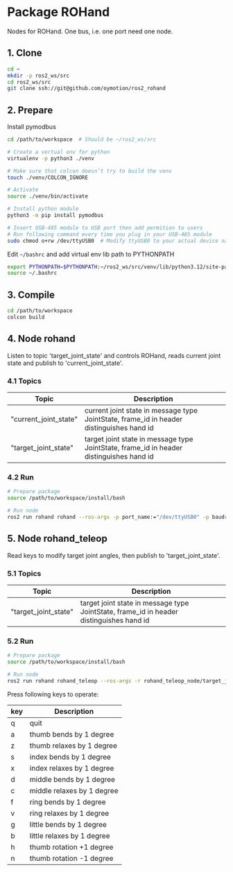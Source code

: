# Package ROHand

Nodes for ROHand. One bus, i.e. one port need one node.

## 1. Clone 
```BASH
cd ~
mkdir -p ros2_ws/src 
cd ros2_ws/src
git clone ssh://git@github.com/oymotion/ros2_rohand
```

## 2. Prepare

Install pymodbus

```BASH
cd /path/to/workspace  # Should be ~/ros2_ws/src

# Create a vertual env for python
virtualenv -p python3 ./venv

# Make sure that colcon doesn’t try to build the venv
touch ./venv/COLCON_IGNORE

# Activate
source ./venv/bin/activate

# Install python module
python3 -m pip install pymodbus

# Insert USB-485 module to USB port then add permition to users
# Run following command every time you plug in your USB-485 module
sudo chmod o+rw /dev/ttyUSB0  # Modify ttyUSB0 to your actual device name
```

Edit `~/bashrc` and add virtual env lib path to PYTHONPATH 

```BASH
export PYTHONPATH=$PYTHONPATH:~/ros2_ws/src/venv/lib/python3.12/site-packages 	# Modify python3.12 to your actual versioni
source ~/.bashrc
```

## 3. Compile

```BASH
cd /path/to/workspace
colcon build
```

## 4. Node rohand

Listen to topic 'target_joint_state' and controls ROHand, reads current joint state and publish to 'current_joint_state'. 

### 4.1 Topics

| Topic                 | Description                                                                              |
| --------------------- | ---------------------------------------------------------------------------------------- |
| "current_joint_state" | current joint state in message type JointState, frame_id in header distinguishes hand id |
| "target_joint_state"  | target joint state in message type JointState, frame_id in header distinguishes hand id  |

### 4.2 Run

```BASH
# Prepare package
source /path/to/workspace/install/bash

# Run node
ros2 run rohand rohand --ros-args -p port_name:="/dev/ttyUSB0" -p baudrate:=115200 -p hand_ids:=[2,3]  # Modify parameters according to your real case
```

## 5. Node rohand_teleop

Read keys to modify target joint angles, then publish to 'target_joint_state'. 

### 5.1 Topics

| Topic                 | Description                                                                              |
| --------------------- | ---------------------------------------------------------------------------------------- |
| "target_joint_state"  | target joint state in message type JointState, frame_id in header distinguishes hand id  |

### 5.2 Run

```BASH
# Prepare package
source /path/to/workspace/install/bash

# Run node
ros2 run rohand rohand_teleop --ros-args -r rohand_teleop_node/target_joint_states:=/rohand_node/target_joint_states -p hand_id:=2  # Modify parameters according to your real case
```

Press following keys to operate:

| key | Description                |
| --- | -------------------------- |
| q   | quit                       |
| a   | thumb bends by 1 degree    |
| z   | thumb relaxes by 1 degree  |
| s   | index bends by 1 degree    |
| x   | index relaxes by 1 degree  |
| d   | middle bends by 1 degree   |
| c   | middle relaxes by 1 degree |
| f   | ring bends by 1 degree     |
| v   | ring relaxes by 1 degree   |
| g   | little bends by 1 degree   |
| b   | little relaxes by 1 degree |
| h   | thumb rotation +1 degree   |
| n   | thumb rotation -1 degree   |
